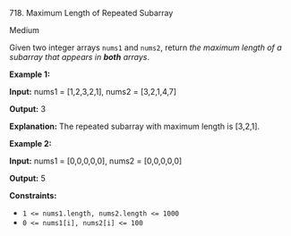 ﻿718\. Maximum Length of Repeated Subarray

Medium

Given two integer arrays `nums1` and `nums2`, return _the maximum length of a subarray that appears in **both** arrays_.

**Example 1:**

**Input:** nums1 = [1,2,3,2,1], nums2 = [3,2,1,4,7]

**Output:** 3

**Explanation:** The repeated subarray with maximum length is [3,2,1].

**Example 2:**

**Input:** nums1 = [0,0,0,0,0], nums2 = [0,0,0,0,0]

**Output:** 5

**Constraints:**

*   `1 <= nums1.length, nums2.length <= 1000`
*   `0 <= nums1[i], nums2[i] <= 100`
